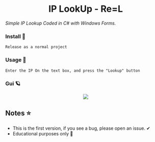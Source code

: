 <h1 align="center"> IP LookUp - Re=L </h1>

_Simple IP Lookup Coded in C# with Windows Forms._

### Install 🌙
```
Release as a normal project
```

### Usage 💨
```
Enter the IP On the text box, and press the "Lookup" button
```

### Gui 🪐
<p align="center">
  <image src="https://cdn.discordapp.com/attachments/845850717771530243/851468162016739368/gui.PNG">
</p>

## Notes ⭐
* This is the first version, if you see a bug, please open an issue. ✔
* Educational purposes only 💫 
